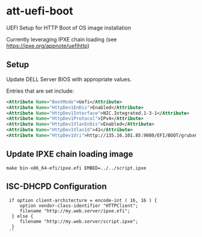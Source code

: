 # att-uefi-boot

UEFI Setup for HTTP Boot of OS image installation

Currently leveraging IPXE chain loading (see https://ipxe.org/appnote/uefihttp)

## Setup
Update DELL Server BIOS with appropriate values.

Entries that are set include:

```XML
<Attribute Name="BootMode">Uefi</Attribute>
<Attribute Name="HttpDev1EnDis">Enabled</Attribute>
<Attribute Name="HttpDev1Interface">NIC.Integrated.1-3-1</Attribute>
<Attribute Name="HttpDev1Protocol">IPv4</Attribute>
<Attribute Name="HttpDev1VlanEnDis">Enabled</Attribute>
<Attribute Name="HttpDev1VlanId">41</Attribute>
<Attribute Name="HttpDev1Uri">http://135.16.101.85:9080/EFI/BOOT/grubx64.efi</Attribute>
```       

## Update IPXE chain loading image
```make bin-x86_64-efi/ipxe.efi EMBED=../../script.ipxe```


## ISC-DHCPD Configuration

```
 if option client-architecture = encode-int ( 16, 16 ) {
     option vendor-class-identifier "HTTPClient";
     filename "http://my.web.server/ipxe.efi";
  } else {
     filename "http://my.web.server/script.ipxe";
  }
 ``
